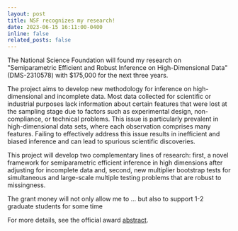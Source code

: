 ```yaml
---
layout: post
title: NSF recognizes my research!
date: 2023-06-15 16:11:00-0400
inline: false
related_posts: false
---
```


The National Science Foundation will found my research on "Semiparametric Efficient and Robust Inference on High-Dimensional Data" (DMS-2310578) with $175,000 for the next three years. 

The project aims to develop new methodology for inference on high-dimensional and incomplete data. Most data collected for scientific or industrial purposes lack information about certain features that were lost at the sampling stage due to factors such as experimental design, non-compliance, or technical problems. This issue is particularly prevalent in high-dimensional data sets, where each observation comprises many features. Failing to effectively address this issue results in inefficient and biased inference and can lead to spurious scientific discoveries.

This project will develop two complementary lines of research: first, a novel framework for semiparametric efficient inference in high dimensions after adjusting for incomplete data and, second, new multiplier bootstrap tests for simultaneous and large-scale multiple testing problems that are robust to missingness.

The grant money will not only allow me to  ... but also to support 1-2 graduate students for some time 

For more details, see the official award <a href="https://www.nsf.gov/awardsearch/showAward?AWD_ID=2310578&HistoricalAwards=false">abstract</a>.
